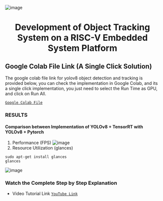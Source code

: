 ![image](https://github.com/EricSiaSiewWei/risc-v-object-tracking/assets/136912487/d525b42b-fd53-4301-9e8d-5068b0ad8f89)<H1 align="center">
Development of Object Tracking System on a RISC-V Embedded System Platform </H1>

## Google Colab File Link (A Single Click Solution)
The google colab file link for yolov8 object detection and tracking is provided below, you can check the implementation in Google Colab, and its a single click implementation, you just need to select the Run Time as GPU, and click on Run All.

[`Google Colab File`](https://colab.research.google.com/drive/1tmk_kEquRz6d18LwyMpiwUkoQ2Bcxa4b?usp=sharing)

### RESULTS

#### Comparison between Implementation of YOLOv8 + TensorRT with YOLOv8 + Pytorch
1. Performance (FPS)
![image](https://github.com/EricSiaSiewWei/risc-v-object-tracking/assets/136912487/52640fe4-42c5-439d-a3d8-e9cd6f31b6ad)
2. Resource Utilization (glances)
```
sudo apt-get install glances
glances
```
![image](https://github.com/EricSiaSiewWei/risc-v-object-tracking/assets/136912487/2113237b-503c-4705-b1e5-0700386cbc02)


### Watch the Complete Step by Step Explanation

- Video Tutorial Link  [`YouTube Link`](Link)


